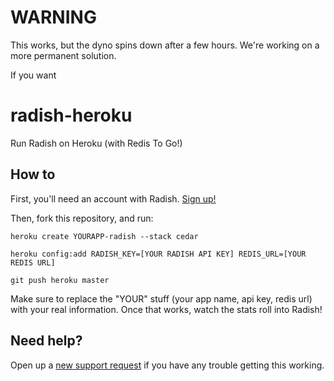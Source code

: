 # WARNING

This works, but the dyno spins down after a few hours. We're working on a more permanent solution.

If you want 

# radish-heroku

Run Radish on Heroku (with Redis To Go!)

## How to

First, you'll need an account with Radish. [Sign up!](http://radishapp.com)

Then, fork this repository, and run:

    heroku create YOURAPP-radish --stack cedar

    heroku config:add RADISH_KEY=[YOUR RADISH API KEY] REDIS_URL=[YOUR REDIS URL]

    git push heroku master

Make sure to replace the "YOUR" stuff (your app name, api key, redis url) with your real information. Once that works, watch the stats roll into Radish!

## Need help?

Open up a [new support request](http://help.radishapp.com) if you have any trouble getting this working.
